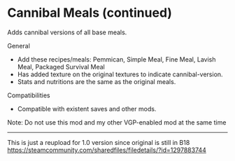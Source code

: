 # Cannibal Meals (continued)

Adds cannibal versions of all base meals.

General	
 * Add these recipes/meals: Pemmican, Simple Meal, Fine Meal, Lavish Meal, Packaged Survival Meal
 * Has added texture on the original textures to indicate cannibal-version.
 * Stats and nutritions are the same as the original meals.

Compatibilities
 * Compatible with existent saves and other mods.
 
 Note: Do not use this mod and my other VGP-enabled mod at the same time

---
This is just a reupload for 1.0 version since original is still in B18 
https://steamcommunity.com/sharedfiles/filedetails/?id=1297883744
